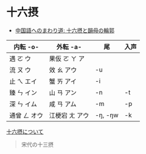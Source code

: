 # 十六摂

- [中国語へのまわり道: 十六摂と韻母の輪郭](https://fayinwanlu.blogspot.com/2017/01/blog-post_19.html)

| 内転 -o-     | 外転 -a-       | 尾      | 入声 |
| ------------ | -------------- | ------- | ---- |
| 遇 ㄛ ウ     | 果仮 ㄛ ㄚ ア  |         |      |
| 流 ㄡ ウ     | 效 ㄠ アウ     | -u      |      |
| 止 ㄟ エイ   | 蟹 ㄞ アイ     | -i      |      |
| 臻 ㄣ イン   | 山 ㄢ アン     | -n      | -t   |
| 深 ㄣ イム   | 咸 ㄢ アム     | -m      | -p   |
| 通曾 ㄥ オウ | 江梗宕 ㄤ アウ | -ŋ, -ŋw | -k   |

[十六摂について](https://kodaimoji.chowder.jp/pdf/pdf11/nakamura130.pdf)

> 宋代の十三摂
